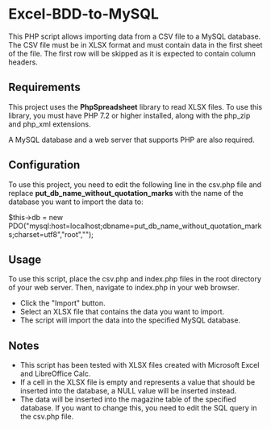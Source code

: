 # Excel-BDD-to-MySQL

This PHP script allows importing data from a CSV file to a MySQL database. The CSV file must be in XLSX format and must contain data in the first sheet of the file. The first row will be skipped as it is expected to contain column headers.

## Requirements

This project uses the **PhpSpreadsheet** library to read XLSX files. To use this library, you must have PHP 7.2 or higher installed, along with the php_zip and php_xml extensions.

A MySQL database and a web server that supports PHP are also required.

## Configuration

To use this project, you need to edit the following line in the csv.php file and replace **put_db_name_without_quotation_marks** with the name of the database you want to import the data to:

$this->db = new PDO("mysql:host=localhost;dbname=put_db_name_without_quotation_marks;charset=utf8","root","");

## Usage

To use this script, place the csv.php and index.php files in the root directory of your web server. Then, navigate to index.php in your web browser.

- Click the "Import" button.
- Select an XLSX file that contains the data you want to import.
- The script will import the data into the specified MySQL database.

## Notes

- This script has been tested with XLSX files created with Microsoft Excel and LibreOffice Calc.
- If a cell in the XLSX file is empty and represents a value that should be inserted into the database, a NULL value will be inserted instead.
- The data will be inserted into the magazine table of the specified database. If you want to change this, you need to edit the SQL query in the csv.php file.

